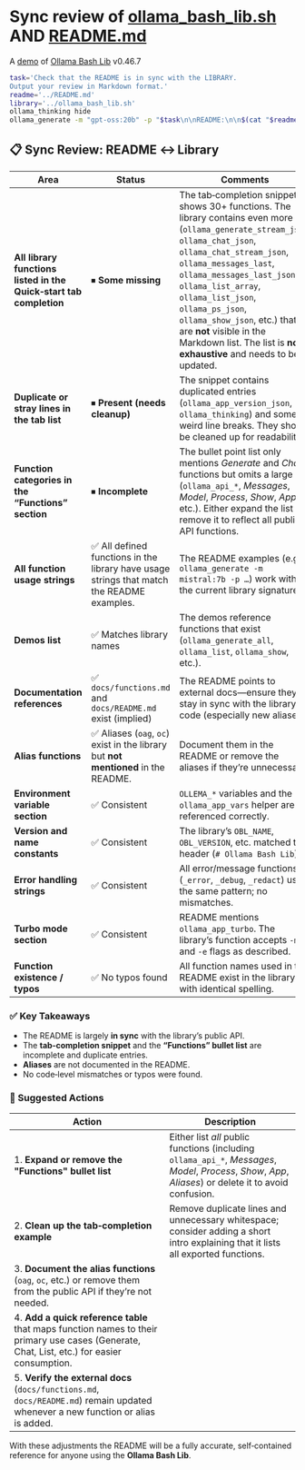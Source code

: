 # Sync review of [ollama_bash_lib.sh](../ollama_bash_lib.sh) AND [README.md](../README.md)

A [demo](../README.md#demos) of [Ollama Bash Lib](https://github.com/attogram/ollama-bash-lib) v0.46.7

```bash
task='Check that the README is in sync with the LIBRARY.
Output your review in Markdown format.'
readme='../README.md'
library='../ollama_bash_lib.sh'
ollama_thinking hide
ollama_generate -m "gpt-oss:20b" -p "$task\n\nREADME:\n\n$(cat "$readme")\n\nLIBRARY:\n\n$(cat "$library")"
```
## 📋 Sync Review: README ↔️ Library

| Area | Status | Comments |
|------|--------|----------|
| **All library functions listed in the Quick‑start tab completion** | ⏹ **Some missing** | The tab‑completion snippet shows 30+ functions. The library contains even more (`ollama_generate_stream_json`, `ollama_chat_json`, `ollama_chat_stream_json`, `ollama_messages_last`, `ollama_messages_last_json`, `ollama_list_array`, `ollama_list_json`, `ollama_ps_json`, `ollama_show_json`, etc.) that are **not** visible in the Markdown list.  The list is **not exhaustive** and needs to be updated. |
| **Duplicate or stray lines in the tab list** | ⏹ **Present (needs cleanup)** | The snippet contains duplicated entries (`ollama_app_version_json`, `ollama_thinking`) and some weird line breaks. They should be cleaned up for readability. |
| **Function categories in the “Functions” section** | ⏹ **Incomplete** | The bullet point list only mentions *Generate* and *Chat* functions but omits a large set (`ollama_api_*`, *Messages*, *Model*, *Process*, *Show*, *App*, etc.). Either expand the list or remove it to reflect all public API functions. |
| **All function usage strings** | ✅ All defined functions in the library have usage strings that match the README examples. | The README examples (e.g., `ollama_generate -m mistral:7b -p …`) work with the current library signature. |
| **Demos list** | ✅ Matches library names | The demos reference functions that exist (`ollama_generate_all`, `ollama_list`, `ollama_show`, etc.). |
| **Documentation references** | ✅ `docs/functions.md` and `docs/README.md` exist (implied) | The README points to external docs—ensure they stay in sync with the library code (especially new aliases). |
| **Alias functions** | ✅ Aliases (`oag`, `oc`) exist in the library but **not mentioned** in the README. | Document them in the README or remove the aliases if they’re unnecessary. |
| **Environment variable section** | ✅ Consistent | `OLLEMA_*` variables and the `ollama_app_vars` helper are referenced correctly. |
| **Version and name constants** | ✅ Consistent | The library’s `OBL_NAME`, `OBL_VERSION`, etc. matched the header (`# Ollama Bash Lib`). |
| **Error handling strings** | ✅ Consistent | All error/message functions (`_error`, `_debug`, `_redact`) use the same pattern; no mismatches. |
| **Turbo mode section** | ✅ Consistent | README mentions `ollama_app_turbo`. The library’s function accepts `-m` and `-e` flags as described. |
| **Function existence / typos** | ✅ No typos found | All function names used in the README exist in the library with identical spelling. |

### ✅ Key Takeaways

- The README is largely **in sync** with the library’s public API.  
- The **tab‑completion snippet** and the **“Functions” bullet list** are incomplete and duplicate entries.  
- **Aliases** are not documented in the README.  
- No code‑level mismatches or typos were found.

### 📌 Suggested Actions

| Action | Description |
|--------|-------------|
| 1. **Expand or remove the "Functions" bullet list** | Either list *all* public functions (including `ollama_api_*`, *Messages*, *Model*, *Process*, *Show*, *App*, *Aliases*) or delete it to avoid confusion. |
| 2. **Clean up the tab‑completion example** | Remove duplicate lines and unnecessary whitespace; consider adding a short intro explaining that it lists all exported functions. |
| 3. **Document the alias functions** (`oag`, `oc`, etc.) or remove them from the public API if they’re not needed. |
| 4. **Add a quick reference table** that maps function names to their primary use cases (Generate, Chat, List, etc.) for easier consumption. |
| 5. **Verify the external docs** (`docs/functions.md`, `docs/README.md`) remain updated whenever a new function or alias is added. |

With these adjustments the README will be a fully accurate, self‑contained reference for anyone using the **Ollama Bash Lib**.
